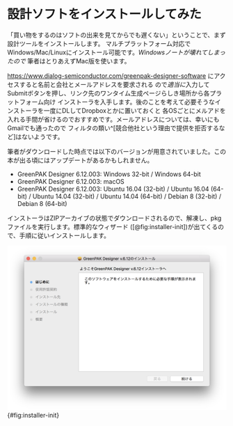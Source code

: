 # 設計ソフトをインストールしてみた

「買い物をするのはソフトの出来を見てからでも遅くない」ということで、まず設計ツールをインストールします。
マルチプラットフォーム対応でWindows/Mac/Linuxにインストール可能です。*Windowsノートが壊れてしまったので*
筆者はとりあえずMac版を使います。

<https://www.dialog-semiconductor.com/greenpak-designer-software> にアクセスすると名前と会社とメールアドレスを要求される
ので*適当に*入力してSubmitボタンを押し、リンク先のワンタイム生成ページらしき場所から各プラットフォーム向け
インストーラを入手します。後のことを考えて必要そうなインストーラを一度にDLしてDropboxとかに置いておくと
各OSごとにメルアドを入れる手間が省けるのでおすすめです。メールアドレスについては、幸いにもGmailでも通ったので
フィルタの類い^[競合他社という理由で提供を拒否するなど]はないようです。

筆者がダウンロードした時点では以下のバージョンが用意されていました。この本が出る頃にはアップデートがあるかもしれません。

- GreenPAK Designer 6.12.003: Windows 32-bit / Windows 64-bit
- GreenPAK Designer 6.12.003: macOS
- GreenPAK Designer 6.12.003: Ubuntu 16.04 (32-bit) / Ubuntu 16.04 (64-bit) / Ubuntu 14.04 (32-bit) / Ubuntu 14.04
  (64-bit) / Debian 8 (32-bit) / Debian 8 (64-bit)

インストーラはZIPアーカイブの状態でダウンロードされるので、解凍し、pkgファイルを実行します。標準的なウィザード
([@fig:installer-init])が出てくるので、手順に従いインストールします。

![インストーラ（起動直後の画面）](images/installer.png){#fig:installer-init}
